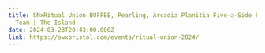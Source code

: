 ```yaml
---
title: SNxRitual Union BUFFEE, Pearling, Arcadia Planitia Five-a-Side Football
  Team | The Island
date: 2024-03-23T20:43:00.000Z
link: https://swxbristol.com/events/ritual-union-2024/
---
```


